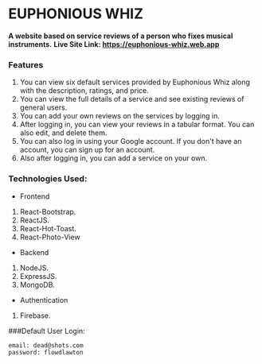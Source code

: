 # EUPHONIOUS WHIZ
**A website based on service reviews of a person who fixes musical instruments.**
**Live Site Link: https://euphonious-whiz.web.app**

### Features
1. You can view six default services provided by Euphonious Whiz along with the description, ratings, and price.
2. You can view the full details of a service and see existing reviews of general users.
3. You can add your own reviews on the services by logging in.
4. After logging in, you can view your reviews in a tabular format. You can also edit, and delete them.
5. You can also log in using your Google account. If you don't have an account, you can sign up for an account.
6. Also after logging in, you can add a service on your own.

### Technologies Used:
- Frontend
1. React-Bootstrap.
2. ReactJS.
3. React-Hot-Toast.
4. React-Photo-View

- Backend
1. NodeJS.
2. ExpressJS.
3. MongoDB.

- Authentication
1. Firebase.

###Default User Login:

```
email: dead@shots.com
password: flowdlawton
```